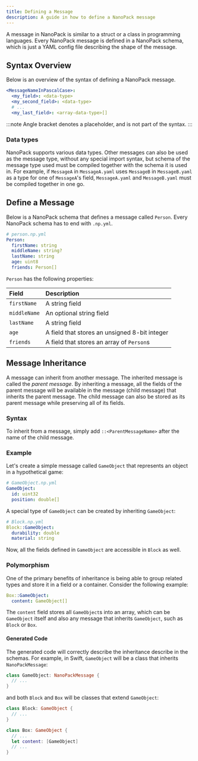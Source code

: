 ```yaml
---
title: Defining a Message
description: A guide in how to define a NanoPack message
---
```


A message in NanoPack is similar to a struct or a class in programming languages.
Every NanoPack message is defined in a NanoPack schema,
which is just a YAML config file describing the shape of the message.

## Syntax Overview

Below is an overview of the syntax of defining a NanoPack message.

```yaml
<MessageNameInPascalCase>:
  <my_field>: <data-type>
  <my_second_field>: <data-type>
  # ...
  <my_last_field>: <array-data-type>[]
```

:::note
Angle bracket denotes a placeholder, and is not part of the syntax.
:::

### Data types

NanoPack supports various data types. Other messages can also be used as the message type, without any special import
syntax,
but schema of the message type used must be compiled together with the schema it is used in.
For example, if `MessageA` in `MessageA.yaml` uses `MessageB` in `MessageB.yaml` as a type for one of `MessageA`'s
field,
`MessageA.yaml` and `MessageB.yaml` must be compiled together in one go.

## Define a Message

Below is a NanoPack schema that defines a message called `Person`. Every NanoPack schema has to end with `.np.yml`.

```yaml
# person.np.yml
Person:
  firstName: string
  middleName: string?
  lastName: string
  age: uint8
  friends: Person[]
```

`Person` has the following properties:

| Field        | Description                                                            |
|:-------------|:-----------------------------------------------------------------------|
| `firstName` | A string field                                                         |
| `middleName` | An optional string field
| `lastName`  | A string field                                                         |
| `age`        | A field that stores an unsigned 8-bit integer                                   |
| `friends`    | A field that stores an array of `Person`s                              |

## Message Inheritance

A message can inherit from another message. The inherited message is called the *parent message*.
By inheriting a message, all the fields of the parent message will be available in the message (child message) that
inherits the parent message.
The child message can also be stored as its parent message while preserving all of its fields.

### Syntax

To inherit from a message, simply add `::<ParentMessageName>` after the name of the child message.

### Example

Let's create a simple message called `GameObject` that represents an object in a hypothetical game:

```yaml
# GameObject.np.yml
GameObject:
  id: uint32
  position: double[]
```

A special type of `GameObject` can be created by inheriting `GameObject`:

```yaml
# Block.np.yml
Block::GameObject:
  durability: double
  material: string
```

Now, all the fields defined in `GameObject` are accessible in `Block` as well.

### Polymorphism

One of the primary benefits of inheritance is being able to group related types and store it in a field or a container.
Consider the following example:

```yaml
Box::GameObject:
  content: GameObject[]
```

The `content` field stores all `GameObject`s into an array, which can be `GameObject` itself
and also any message that inherits `GameObject`, such as `Block` or `Box`.

#### Generated Code

The generated code will correctly describe the inheritance describe in the schemas. For example, in Swift,
`GameObject` will be a class that inherits `NanoPackMessage`:

```swift
class GameObject: NanoPackMessage {
  // ...
}
```

and both `Block` and `Box` will be classes that extend `GameObject`:

```swift
class Block: GameObject {
  // ...
}

class Box: GameObject {
  // ...
  let content: [GameObject]
  // ...
}
```
